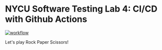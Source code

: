 # NYCU Software Testing Lab 4: CI/CD with Github Actions
[![workflow](https://github.com/pikachu04230/st_nycu_lab4_309552014/actions/workflows/gradle.yml/badge.svg)](https://github.com/pikachu04230/st_nycu_lab4_309552014/actions)

Let's play Rock Paper Scissors!
